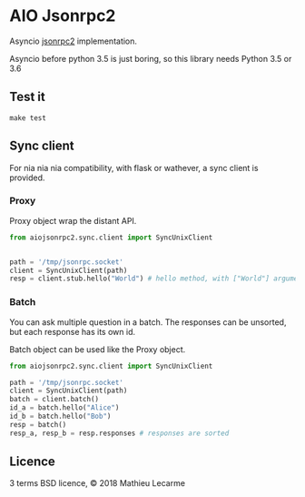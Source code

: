 AIO Jsonrpc2
============

Asyncio [jsonrpc2](http://www.jsonrpc.org/specification) implementation.

Asyncio before python 3.5 is just boring, so this library needs Python 3.5 or 3.6

Test it
-------

    make test


Sync client
-----------

For nia nia nia compatibility, with flask or wathever, a sync client is provided.

### Proxy

Proxy object wrap the distant API.

```python
from aiojsonrpc2.sync.client import SyncUnixClient


path = '/tmp/jsonrpc.socket'
client = SyncUnixClient(path)
resp = client.stub.hello("World") # hello method, with ["World"] arguments
```

### Batch

You can ask multiple question in a batch.
The responses can be unsorted, but each response has its own id.

Batch object can be used like the Proxy object.

```python
from aiojsonrpc2.sync.client import SyncUnixClient

path = '/tmp/jsonrpc.socket'
client = SyncUnixClient(path)
batch = client.batch()
id_a = batch.hello("Alice")
id_b = batch.hello("Bob")
resp = batch()
resp_a, resp_b = resp.responses # responses are sorted
```

Licence
-------

3 terms BSD licence, © 2018 Mathieu Lecarme
